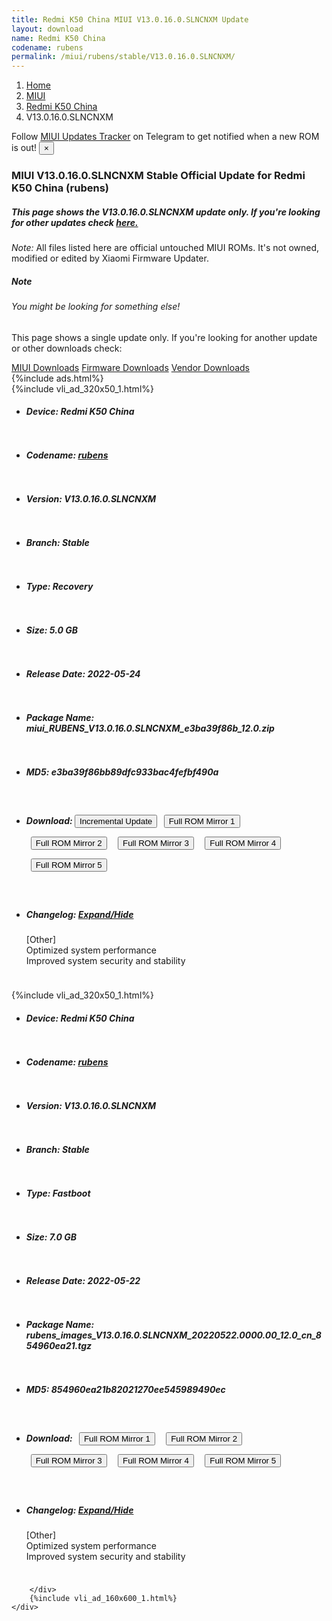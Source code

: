 ```yaml
---
title: Redmi K50 China MIUI V13.0.16.0.SLNCNXM Update
layout: download
name: Redmi K50 China
codename: rubens
permalink: /miui/rubens/stable/V13.0.16.0.SLNCNXM/
---
```

<nav aria-label="breadcrumb">
    <ol class="breadcrumb">
        <li class="breadcrumb-item"><a href="/">Home</a></li>
        <li class="breadcrumb-item"><a href="/miui/">MIUI</a></li>
        <li class="breadcrumb-item"><a href="/miui/rubens/">Redmi K50 China</a></li>
        <li class="breadcrumb-item active" aria-current="page">V13.0.16.0.SLNCNXM</li>
    </ol>
</nav>
<div class="alert alert-primary alert-dismissible fade show" role="alert">
    Follow <a href="https://t.me/MIUIUpdatesTracker" class="alert-link">MIUI Updates Tracker</a> on Telegram to get
    notified when a new ROM is out!
    <button type="button" class="close" data-dismiss="alert" aria-label="Close">
        <span aria-hidden="true">&times;</span>
    </button>
</div>
<div class="col-12 mx-auto">
    <h3 class="title bg-light p-2 rounded">MIUI V13.0.16.0.SLNCNXM Stable Official Update for Redmi K50 China (rubens)</h3>
    <h5>This page shows the V13.0.16.0.SLNCNXM update only. If you're looking for other updates check
        <a href="/miui/rubens/">here.</a></h5>
    <p><i>Note: </i>All files listed here are official untouched MIUI ROMs.
        It's not owned, modified or edited by Xiaomi Firmware Updater.</p>
    <div class="card">
        <div class="card-body">
            <h5 class="card-title">Note</h5>
            <h6 class="card-subtitle mb-2 text-muted">You might be looking for something else!</h6>
            <p class="card-text">This page shows a single update only.
                If you're looking for another update or other downloads check:</p>
            <a href="/miui/" class="card-link">MIUI Downloads</a>
            <a href="/firmware/" class="card-link">Firmware Downloads</a>
            <a href="/vendor/" class="card-link">Vendor Downloads</a>
        </div>
    </div>
    {%include ads.html%}
    <div class="row justify-content-center">
        <div class="col-10" id="downloads">
                    <div class="card card-body">
            {%include vli_ad_320x50_1.html%}
            <ul class="list-unstyled">
                <li style="padding-bottom: 10px;">
                    <h5><b>Device: </b>Redmi K50 China</h5>
                </li>
                <li style="padding-bottom: 10px;">
                    <h5><b>Codename: </b> <a href="/miui/rubens/" target="_blank">rubens</a> </h5>
                </li>
                <li style="padding-bottom: 10px;">
                    <h5><b>Version: </b>V13.0.16.0.SLNCNXM</h5>
                </li>
                <li style="padding-bottom: 10px;">
                    <h5><b>Branch: </b>Stable</h5>
                </li>
                <li style="padding-bottom: 10px;">
                    <h5><b>Type: </b>Recovery</h5>
                </li>
                <li style="padding-bottom: 10px;">
                    <h5><b>Size: </b>5.0 GB</h5>
                </li>
                <li style="padding-bottom: 10px;">
                    <h5><b>Release Date: </b>2022-05-24</h5>
                </li>
                <li style="padding-bottom: 10px;">
                    <h5><b>Package Name: </b><span id="filename" class="text-dark">miui_RUBENS_V13.0.16.0.SLNCNXM_e3ba39f86b_12.0.zip</span></h5>
                </li>
                <li style="padding-bottom: 10px;">
                    <h5><b>MD5: </b><span id="md5" class="text-muted">e3ba39f86bb89dfc933bac4fefbf490a</span></h5>
                </li>
                <li style="padding-bottom: 10px;">
                    <h5><b>Download: </b><button type="button" id="incremental_download" class="btn btn-warning" onclick="window.open('https://bigota.d.miui.com/V13.0.16.0.SLNCNXM/miui-blockota-rubens-V13.0.13.0.SLNCNXM-V13.0.16.0.SLNCNXM-548607da3e-12.0.zip', '_blank');"><i class="fa fa-download"></i> Incremental Update</button> <button type="button" id="download" class="btn btn-primary" style="margin: 7px;" onclick="window.open('https://cdn-ota.azureedge.net/V13.0.16.0.SLNCNXM/miui_RUBENS_V13.0.16.0.SLNCNXM_e3ba39f86b_12.0.zip', '_blank');"><i class="fa fa-download"></i> Full ROM Mirror 1</button> <button type="button" id="download" class="btn btn-primary" style="margin: 7px;" onclick="window.open('https://cdnorg.d.miui.com/V13.0.16.0.SLNCNXM/miui_RUBENS_V13.0.16.0.SLNCNXM_e3ba39f86b_12.0.zip', '_blank');"><i class="fa fa-download"></i> Full ROM Mirror 2</button> <button type="button" id="download" class="btn btn-primary" style="margin: 7px;" onclick="window.open('https://bn.d.miui.com/V13.0.16.0.SLNCNXM/miui_RUBENS_V13.0.16.0.SLNCNXM_e3ba39f86b_12.0.zip', '_blank');"><i class="fa fa-download"></i> Full ROM Mirror 3</button> <button type="button" id="download" class="btn btn-primary" style="margin: 7px;" onclick="window.open('https://bigota.d.miui.com/V13.0.16.0.SLNCNXM/miui_RUBENS_V13.0.16.0.SLNCNXM_e3ba39f86b_12.0.zip', '_blank');"><i class="fa fa-download"></i> Full ROM Mirror 4</button> <button type="button" id="download" class="btn btn-primary" style="margin: 7px;" onclick="window.open('https://hugeota.d.miui.com/V13.0.16.0.SLNCNXM/miui_RUBENS_V13.0.16.0.SLNCNXM_e3ba39f86b_12.0.zip', '_blank');"><i class="fa fa-download"></i> Full ROM Mirror 5</button></h5>
                </li>
                <li style="padding-bottom: 10px;">
                    <h5><b>Changelog: </b><a href="#rubens_1_changelog" data-toggle="collapse" role="button"
                            aria-expanded="false" aria-controls="rubens_1_changelog"> <i class="fa fa-arrow-down"
                                aria-hidden="true"></i> Expand/Hide</a></h5>
                    <div class="collapse" id="rubens_1_changelog">
                        <p id="changelog_text">[Other]<br>Optimized system performance<br>Improved system security and stability</p>
                    </div>
                </li>
            </ul>
        </div>
        <div class="card card-body">
            {%include vli_ad_320x50_1.html%}
            <ul class="list-unstyled">
                <li style="padding-bottom: 10px;">
                    <h5><b>Device: </b>Redmi K50 China</h5>
                </li>
                <li style="padding-bottom: 10px;">
                    <h5><b>Codename: </b> <a href="/miui/rubens/" target="_blank">rubens</a> </h5>
                </li>
                <li style="padding-bottom: 10px;">
                    <h5><b>Version: </b>V13.0.16.0.SLNCNXM</h5>
                </li>
                <li style="padding-bottom: 10px;">
                    <h5><b>Branch: </b>Stable</h5>
                </li>
                <li style="padding-bottom: 10px;">
                    <h5><b>Type: </b>Fastboot</h5>
                </li>
                <li style="padding-bottom: 10px;">
                    <h5><b>Size: </b>7.0 GB</h5>
                </li>
                <li style="padding-bottom: 10px;">
                    <h5><b>Release Date: </b>2022-05-22</h5>
                </li>
                <li style="padding-bottom: 10px;">
                    <h5><b>Package Name: </b><span id="filename" class="text-dark">rubens_images_V13.0.16.0.SLNCNXM_20220522.0000.00_12.0_cn_854960ea21.tgz</span></h5>
                </li>
                <li style="padding-bottom: 10px;">
                    <h5><b>MD5: </b><span id="md5" class="text-muted">854960ea21b82021270ee545989490ec</span></h5>
                </li>
                <li style="padding-bottom: 10px;">
                    <h5><b>Download: </b> <button type="button" id="download" class="btn btn-primary" style="margin: 7px;" onclick="window.open('https://cdn-ota.azureedge.net/V13.0.16.0.SLNCNXM/rubens_images_V13.0.16.0.SLNCNXM_20220522.0000.00_12.0_cn_854960ea21.tgz', '_blank');"><i class="fa fa-download"></i> Full ROM Mirror 1</button> <button type="button" id="download" class="btn btn-primary" style="margin: 7px;" onclick="window.open('https://cdnorg.d.miui.com/V13.0.16.0.SLNCNXM/rubens_images_V13.0.16.0.SLNCNXM_20220522.0000.00_12.0_cn_854960ea21.tgz', '_blank');"><i class="fa fa-download"></i> Full ROM Mirror 2</button> <button type="button" id="download" class="btn btn-primary" style="margin: 7px;" onclick="window.open('https://bn.d.miui.com/V13.0.16.0.SLNCNXM/rubens_images_V13.0.16.0.SLNCNXM_20220522.0000.00_12.0_cn_854960ea21.tgz', '_blank');"><i class="fa fa-download"></i> Full ROM Mirror 3</button> <button type="button" id="download" class="btn btn-primary" style="margin: 7px;" onclick="window.open('https://bigota.d.miui.com/V13.0.16.0.SLNCNXM/rubens_images_V13.0.16.0.SLNCNXM_20220522.0000.00_12.0_cn_854960ea21.tgz', '_blank');"><i class="fa fa-download"></i> Full ROM Mirror 4</button> <button type="button" id="download" class="btn btn-primary" style="margin: 7px;" onclick="window.open('https://hugeota.d.miui.com/V13.0.16.0.SLNCNXM/rubens_images_V13.0.16.0.SLNCNXM_20220522.0000.00_12.0_cn_854960ea21.tgz', '_blank');"><i class="fa fa-download"></i> Full ROM Mirror 5</button></h5>
                </li>
                <li style="padding-bottom: 10px;">
                    <h5><b>Changelog: </b><a href="#rubens_2_changelog" data-toggle="collapse" role="button"
                            aria-expanded="false" aria-controls="rubens_2_changelog"> <i class="fa fa-arrow-down"
                                aria-hidden="true"></i> Expand/Hide</a></h5>
                    <div class="collapse" id="rubens_2_changelog">
                        <p id="changelog_text">[Other]<br>Optimized system performance<br>Improved system security and stability</p>
                    </div>
                </li>
            </ul>
        </div>

        </div>
        {%include vli_ad_160x600_1.html%}
    </div>
</div>
